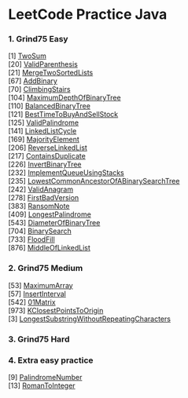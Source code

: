 # LeetCode Practice Java

### 1. Grind75 Easy <br/>
[1] [TwoSum](src/leetcode/problems/grind75/grind75/Q1TwoSum.java)<br/>
[20] [ValidParenthesis](src/leetcode/problems/grind75/Q20ValidParenthesis.java)<br/>
[21] [MergeTwoSortedLists](src/leetcode/problems/grind75/Q21MergeTwoSortedLists.java)<br/>
[67] [AddBinary](src/leetcode/problems/grind75/Q67AddBinary.java)<br/>
[70] [ClimbingStairs](src/leetcode/problems/grind75/Q70ClimbingStairs.java)<br/>
[104] [MaximumDepthOfBinaryTree](src/leetcode/problems/grind75/Q104MaximumDepthOfBinaryTree.java)<br/>
[110] [BalancedBinaryTree](src/leetcode/problems/grind75/Q110BalancedBinaryTree.java)<br/>
[121] [BestTimeToBuyAndSellStock](src/leetcode/problems/grind75/Q121BestTimeToBuyAndSellStock.java)<br/>
[125] [ValidPalindrome](src/leetcode/problems/grind75/Q125ValidPalindrome.java)<br/>
[141] [LinkedListCycle](src/leetcode/problems/grind75/Q141LinkedListCycle.java)<br/>
[169] [MajorityElement](src/leetcode/problems/grind75/Q169MajorityElement.java)<br/>
[206] [ReverseLinkedList](src/leetcode/problems/grind75/Q206ReverseLinkedList.java)<br/>
[217] [ContainsDuplicate](src/leetcode/problems/grind75/Q217ContainsDuplicate.java)<br/>
[226] [InvertBinaryTree](src/leetcode/problems/grind75/Q226InvertBinaryTree.java)<br/>
[232] [ImplementQueueUsingStacks](src/leetcode/problems/grind75/Q232ImplementQueueUsingStacks.java)<br/>
[235] [LowestCommonAncestorOfABinarySearchTree](src/leetcode/problems/grind75/Q235LowestCommonAncestorOfABinarySearchTree.java)<br/>
[242] [ValidAnagram](src/leetcode/problems/grind75/Q242ValidAnagram.java)<br/>
[278] [FirstBadVersion](src/leetcode/problems/grind75/Q278FirstBadVersion.java)<br/>
[383] [RansomNote](src/leetcode/problems/grind75/Q383RansomNote.java)<br/>
[409] [LongestPalindrome](src/leetcode/problems/grind75/Q409LongestPalindrome.java)<br/>
[543] [DiameterOfBinaryTree](src/leetcode/problems/grind75/Q543DiameterOfBinaryTree.java)<br/>
[704] [BinarySearch](src/leetcode/problems/grind75/Q704BinarySearch.java)<br/>
[733] [FloodFill](src/leetcode/problems/grind75/Q733FloodFill.java)<br/>
[876] [MiddleOfLinkedList](src/leetcode/problems/grind75/Q876MiddleOfLinkedList.java)<br/>
### 2. Grind75 Medium <br/>
[53] [MaximumArray](src/leetcode/problems/grind75/Q53MaximumArray.java)<br/>
[57] [InsertInterval](src/leetcode/problems/grind75/Q57InsertInterval.java)<br/>
[542] [01Matrix](src/leetcode/problems/grind75/Q542_01Matrix.java)<br/>
[973] [KClosestPointsToOrigin](src/leetcode/problems/grind75/Q973KClosestPointsToOrigin.java)<br/>
[3] [LongestSubstringWithoutRepeatingCharacters](src/leetcode/problems/grind75/Q3LongestSubstringWithoutRepeatingCharacters.java)<br/>

### 3. Grind75 Hard <br/>
### 4. Extra easy practice <br/>
[9] [PalindromeNumber](src/leetcode/problems/grind75/Q9PalindromeNumber.java)<br/>
[13] [RomanToInteger](src/leetcode/problems/grind75/Q13RomanToInteger.java)<br/>
